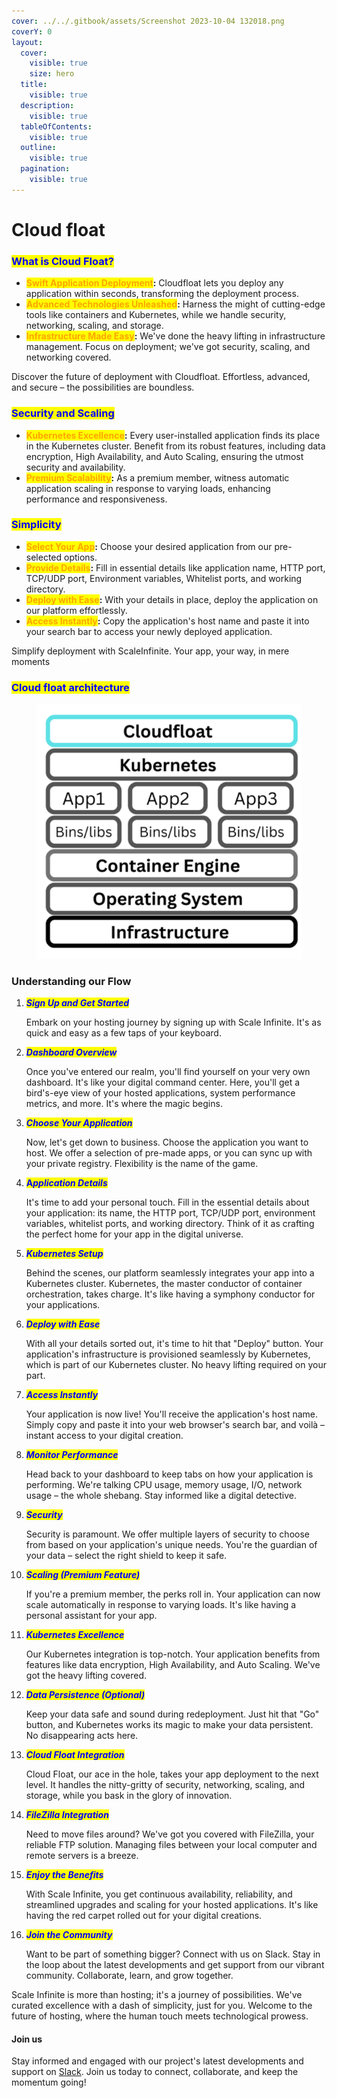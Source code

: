 ```yaml
---
cover: ../../.gitbook/assets/Screenshot 2023-10-04 132018.png
coverY: 0
layout:
  cover:
    visible: true
    size: hero
  title:
    visible: true
  description:
    visible: true
  tableOfContents:
    visible: true
  outline:
    visible: true
  pagination:
    visible: true
---
```


# Cloud float

### <mark style="color:blue;">What  is Cloud Float?</mark>

* <mark style="color:orange;">**Swift Application Deployment**</mark>**:** Cloudfloat lets you deploy any application within seconds, transforming the deployment process.
* <mark style="color:orange;">**Advanced Technologies Unleashed**</mark>**:** Harness the might of cutting-edge tools like containers and Kubernetes, while we handle security, networking, scaling, and storage.
* <mark style="color:orange;">**Infrastructure Made Easy**</mark>**:** We've done the heavy lifting in infrastructure management. Focus on deployment; we've got security, scaling, and networking covered.

Discover the future of deployment with Cloudfloat. Effortless, advanced, and secure – the possibilities are boundless.

### <mark style="color:blue;">Security and Scaling</mark>

* <mark style="color:orange;">**Kubernetes Excellence**</mark>**:** Every user-installed application finds its place in the Kubernetes cluster. Benefit from its robust features, including data encryption, High Availability, and Auto Scaling, ensuring the utmost security and availability.
* <mark style="color:orange;">**Premium Scalability**</mark>**:** As a premium member, witness automatic application scaling in response to varying loads, enhancing performance and responsiveness.

### <mark style="color:blue;">Simplicity</mark>

* <mark style="color:orange;">**Select Your App**</mark>**:** Choose your desired application from our pre-selected options.
* <mark style="color:orange;">**Provide Details**</mark>**:** Fill in essential details like application name, HTTP port, TCP/UDP port, Environment variables, Whitelist ports, and working directory.
* <mark style="color:orange;">**Deploy with Ease**</mark>**:** With your details in place, deploy the application on our platform effortlessly.
* <mark style="color:orange;">**Access Instantly**</mark>**:** Copy the application's host name and paste it into your search bar to access your newly deployed application.

Simplify deployment with ScaleInfinite. Your app, your way, in mere moments

### <mark style="color:blue;">Cloud float architecture</mark>

<figure><img src="../../.gitbook/assets/Screenshot 2023-08-12 150804.png" alt=""><figcaption></figcaption></figure>



### Understanding our Flow

1.  _<mark style="color:blue;">**Sign Up and Get Started**</mark>_

    Embark on your hosting journey by signing up with Scale Infinite. It's as quick and easy as a few taps of your keyboard.
2.  _<mark style="color:blue;">**Dashboard Overview**</mark>_

    Once you've entered our realm, you'll find yourself on your very own dashboard. It's like your digital command center. Here, you'll get a bird's-eye view of your hosted applications, system performance metrics, and more. It's where the magic begins.
3.  _<mark style="color:blue;">**Choose Your Application**</mark>_

    Now, let's get down to business. Choose the application you want to host. We offer a selection of pre-made apps, or you can sync up with your private registry. Flexibility is the name of the game.
4.  <mark style="color:blue;">**A**</mark>_<mark style="color:blue;">**pplication Details**</mark>_

    It's time to add your personal touch. Fill in the essential details about your application: its name, the HTTP port, TCP/UDP port, environment variables, whitelist ports, and working directory. Think of it as crafting the perfect home for your app in the digital universe.
5.  _<mark style="color:blue;">**Kubernetes Setup**</mark>_

    Behind the scenes, our platform seamlessly integrates your app into a Kubernetes cluster. Kubernetes, the master conductor of container orchestration, takes charge. It's like having a symphony conductor for your applications.
6.  _<mark style="color:blue;">**Deploy with Ease**</mark>_

    With all your details sorted out, it's time to hit that "Deploy" button. Your application's infrastructure is provisioned seamlessly by Kubernetes, which is part of our Kubernetes cluster. No heavy lifting required on your part.
7.  _<mark style="color:blue;">**Access Instantly**</mark>_

    Your application is now live! You'll receive the application's host name. Simply copy and paste it into your web browser's search bar, and voilà – instant access to your digital creation.
8.  _<mark style="color:blue;">**Monitor Performance**</mark>_

    Head back to your dashboard to keep tabs on how your application is performing. We're talking CPU usage, memory usage, I/O, network usage – the whole shebang. Stay informed like a digital detective.
9.  _<mark style="color:blue;">**Security**</mark>_

    Security is paramount. We offer multiple layers of security to choose from based on your application's unique needs. You're the guardian of your data – select the right shield to keep it safe.
10. _<mark style="color:blue;">**Scaling (Premium Feature)**</mark>_

    If you're a premium member, the perks roll in. Your application can now scale automatically in response to varying loads. It's like having a personal assistant for your app.
11. _<mark style="color:blue;">**Kubernetes Excellence**</mark>_

    Our Kubernetes integration is top-notch. Your application benefits from features like data encryption, High Availability, and Auto Scaling. We've got the heavy lifting covered.
12. _<mark style="color:blue;">**Data Persistence (Optional)**</mark>_

    Keep your data safe and sound during redeployment. Just hit that "Go" button, and Kubernetes works its magic to make your data persistent. No disappearing acts here.
13. _<mark style="color:blue;">**Cloud Float Integration**</mark>_

    Cloud Float, our ace in the hole, takes your app deployment to the next level. It handles the nitty-gritty of security, networking, scaling, and storage, while you bask in the glory of innovation.
14. _<mark style="color:blue;">**FileZilla Integration**</mark>_

    Need to move files around? We've got you covered with FileZilla, your reliable FTP solution. Managing files between your local computer and remote servers is a breeze.
15. _<mark style="color:blue;">**Enjoy the Benefits**</mark>_

    With Scale Infinite, you get continuous availability, reliability, and streamlined upgrades and scaling for your hosted applications. It's like having the red carpet rolled out for your digital creations.
16. _<mark style="color:blue;">**Join the Community**</mark>_

    Want to be part of something bigger? Connect with us on Slack. Stay in the loop about the latest developments and get support from our vibrant community. Collaborate, learn, and grow together.

Scale Infinite is more than hosting; it's a journey of possibilities. We've curated excellence with a dash of simplicity, just for you. Welcome to the future of hosting, where the human touch meets technological prowess.

#### Join us

Stay informed and engaged with our project's latest developments and support on [Slack](https://app.slack.com/client/T04QS32JX6E/C04QKEWE146). Join us today to connect, collaborate, and keep the momentum going!&#x20;
